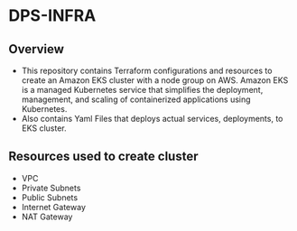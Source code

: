 # DPS-INFRA

## Overview
* This repository contains Terraform configurations and resources to create an Amazon EKS cluster with a node group on AWS. Amazon EKS is a managed Kubernetes service that simplifies the deployment, management, and scaling of containerized applications using Kubernetes.
* Also contains Yaml Files that deploys actual services, deployments, to EKS cluster.

## Resources used to create cluster
* VPC
* Private Subnets
* Public Subnets 
* Internet Gateway
* NAT Gateway





